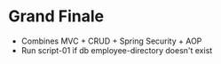 # Grand Finale

* Combines MVC + CRUD + Spring Security + AOP
* Run script-01 if db employee-directory doesn't exist